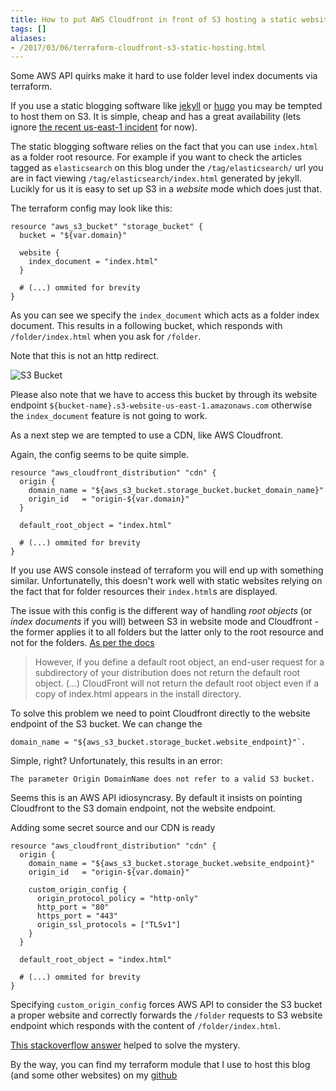 ```yaml
---
title: How to put AWS Cloudfront in front of S3 hosting a static website
tags: []
aliases:
- /2017/03/06/terraform-cloudfront-s3-static-hosting.html
---
```

Some AWS API quirks make it hard to use folder level index documents via terraform.

If you use a static blogging software
like [jekyll](https://jekyllrb.com) or [hugo](https://gohugo.io) you
may be tempted to host them on S3. It is simple, cheap and has a great
availability (lets
ignore
[the recent us-east-1 incident](https://news.ycombinator.com/item?id=13755673) for
now).

The static blogging software relies on the fact that you can use
`index.html` as a folder root resource. For example if you want to
check the articles tagged as `elasticsearch` on this blog under the
`/tag/elasticsearch/` url you are in fact viewing
`/tag/elasticsearch/index.html` generated by jekyll. Lucikly for us it
is easy to set up S3 in a *website* mode which does just that.

The terraform config may look like this:

```
resource "aws_s3_bucket" "storage_bucket" {
  bucket = "${var.domain}"

  website {
    index_document = "index.html"
  }
  
  # (...) ommited for brevity
}
```

As you can see we specify the `index_document` which acts as a folder
index document. This results in a following bucket, which responds
with `/folder/index.html` when you ask for `/folder`.

Note that this is not an http redirect.

![S3 Bucket](/archive/2017-03-bucket.png)

Please also note that we have to access this bucket by through its
website endpoint `${bucket-name}.s3-website-us-east-1.amazonaws.com`
otherwise the `index_document` feature is not going to work.

As a next step we are tempted to use a CDN, like AWS Cloudfront.

Again, the config seems to be quite simple.

```
resource "aws_cloudfront_distribution" "cdn" {
  origin {
    domain_name = "${aws_s3_bucket.storage_bucket.bucket_domain_name}"
    origin_id   = "origin-${var.domain}"
  }

  default_root_object = "index.html"
  
  # (...) ommited for brevity
}
```

If you use AWS console instead of terraform you will end up with
something similar. Unfortunatelly, this doesn't work well with
static websites relying on the fact that for folder resources their
`index.html`s are displayed.

The issue with this config is the different way of handling *root
objects* (or *index documents* if you will) between S3 in website mode
and Cloudfront - the former applies it to all folders but the latter
only to the root resource and not for the
folders. [As per the docs](http://docs.aws.amazon.com/AmazonCloudFront/latest/DeveloperGuide/DefaultRootObject.html)

> However, if you define a default root object, an end-user request
> for a subdirectory of your distribution does not return the default
> root object. (...) CloudFront will not return the default root
> object even if a copy of index.html appears in the install
> directory.

To solve this problem we need to point Cloudfront directly to the
website endpoint of the S3 bucket. We can change the

    domain_name = "${aws_s3_bucket.storage_bucket.website_endpoint}"`.
    
Simple, right? Unfortunately, this results in an error:

    The parameter Origin DomainName does not refer to a valid S3 bucket.

Seems this is an AWS API idiosyncrasy. By default it insists on
pointing Cloudfront to the S3 domain endpoint, not the website
endpoint.

Adding some secret source and our CDN is ready

```
resource "aws_cloudfront_distribution" "cdn" {
  origin {
    domain_name = "${aws_s3_bucket.storage_bucket.website_endpoint}"
    origin_id   = "origin-${var.domain}"

    custom_origin_config {
      origin_protocol_policy = "http-only"
      http_port = "80"
      https_port = "443"
      origin_ssl_protocols = ["TLSv1"]
    }
  }

  default_root_object = "index.html"

  # (...) ommited for brevity
}
```

Specifying `custom_origin_config` forces AWS API to consider the S3
bucket a proper website and correctly forwards the `/folder` requests
to S3 website endpoint which responds with the content of
`/folder/index.html`.

[This stackoverflow answer](http://stackoverflow.com/a/40096056)
helped to solve the mystery.

By the way, you can find my terraform module that I use to host this
blog (and some other websites) on my [github](https://github.com/igor-kupczynski/terraform_static_aws_website)
